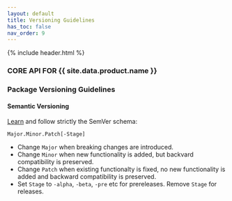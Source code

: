 ```yaml
---
layout: default
title: Versioning Guidelines
has_toc: false
nav_order: 9  
---
```

{% include header.html %}
### CORE API FOR {{ site.data.product.name }}

### Package Versioning Guidelines

#### Semantic Versioning

[Learn](https://semver.org/spec/v2.0.0.html) and follow strictly the SemVer schema:

    Major.Minor.Patch[-Stage]

* Change `Major` when breaking changes are introduced.
* Change `Minor` when new functionality is added, but backvard compatibility is preserved.
* Change `Patch` when existing functionalty is fixed, no new functionality is added
  and backward compatibility is preserved.
* Set `Stage` to `-alpha`, `-beta`, `-pre` etc for prereleases. Remove `Stage` for releases.
